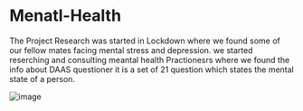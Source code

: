 # Menatl-Health
The Project Research was started in Lockdown where we found some of our fellow mates facing mental stress and depression.
we started reserching and consulting meantal health Practionesrs where we found the info about DAAS questioner 
it is a set of 21 question which states the mental state of a person.





![image](https://user-images.githubusercontent.com/87094130/188868595-f851eeaa-4b47-4814-8164-48e195151fb4.png)
